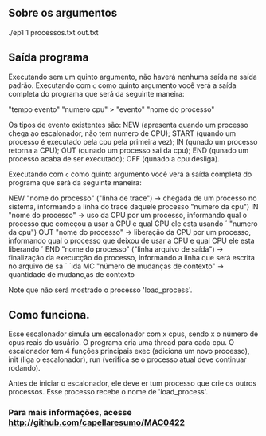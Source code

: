 ## Sobre os argumentos

./ep1 1 processos.txt out.txt

## Saída programa

Executando sem um quinto argumento, não haverá nenhuma saída na saída padrão.
Executando com `c` como quinto argumento você verá a saída completa do programa que será da seguinte maneira:

"tempo evento" "numero cpu" > "evento" "nome do processo"

Os tipos de evento existentes são: NEW (apresenta quando um processo chega ao escalonador, não tem numero de CPU); START (quando um processo é executado pela cpu pela primeira vez); IN (qunado um processo retorna a CPU); OUT (qunado um processo sai da cpu); END (qunado um processo acaba de ser executado); OFF (qunado a cpu desliga).

Executando com `c` como quinto argumento você verá a saída completa do programa que será da seguinte maneira:

NEW "nome do processo" ("linha de trace") -> chegada de um processo no sistema, informando a linha do trace daquele processo
"numero da cpu") IN "nome do processo" -> uso da CPU por um processo, informando qual o processo que começou a usar a CPU e qual CPU ele esta usando ´
"numero da cpu") OUT "nome do processo" -> liberação da CPU por um processo, informando qual o processo que deixou de usar a CPU e qual CPU ele esta liberando ´
END "nome do processo" ("linha arquivo de saída") -> finalização da execucção do processo, informando a linha que será escrita no arquivo de sa ´ ´ıda
MC "número de mudanças de contexto" -> quantidade de mudanc¸as de contexto

Note que não será mostrado o processo 'load_process'.

## Como funciona.

Esse escalonador simula um escalonador com x cpus, sendo x o número de cpus reais do usuário. O programa cria uma thread para cada cpu. O escalonador tem 4 funções principais exec (adiciona um novo processo), init (liga o escalonador), run (verifica se o processo atual deve continuar rodando). 

Antes de iniciar o escalonador, ele deve er tum processo que crie os outros processos. Esse processo recebe o nome de 'load_process'.

### Para mais informações, acesse http://github.com/capellaresumo/MAC0422
